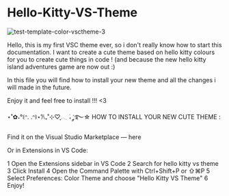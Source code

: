 # Hello-Kitty-VS-Theme


![test-template-color-vsctheme-3](https://github.com/user-attachments/assets/bb3fc484-78c2-4171-9c36-378ee835fd76)



Hello, this is my first VSC theme ever, so i don't really know how to start this documentation.
I want to create a cute theme based on hello kitty colours for you to create cute things in code ! (and because the new hello kitty island adventures game are now out :) 

In this file you will find how to install your new theme and all the changes i will made in the future.

Enjoy it and feel free to install !!! <3

⋆˚✿˖°꒰ᐢ. .ᐢ꒱⋆𐙚₊˚⊹♡ִֶָ𓂃 ࣪˖ ִֶ་༘࿐☆
HOW TO INSTALL YOUR NEW CUTE THEME : 
 
Find it on the Visual Studio Marketplace — here

Or in Extensions in VS Code:

  1  Open the Extensions sidebar in VS Code
  2 Search for hello kitty vs theme
  3 Click Install
  4 Open the Command Palette with Ctrl+Shift+P or ⇧⌘P
  5 Select Preferences: Color Theme and choose "Hello Kitty VS Theme"
  6 Enjoy!
